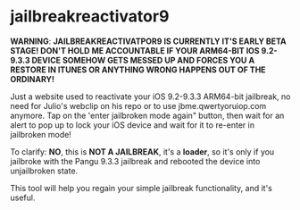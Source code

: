 # jailbreakreactivator9

**WARNING**: **JAILBREAKREACTIVATPOR9 IS CURRENTLY IT'S EARLY BETA STAGE! DON'T HOLD ME ACCOUNTABLE IF YOUR ARM64-BIT IOS 9.2-9.3.3 DEVICE SOMEHOW GETS MESSED UP AND FORCES YOU A RESTORE IN ITUNES OR ANYTHING WRONG HAPPENS OUT OF THE ORDINARY!**

Just a website used to reactivate your iOS 9.2-9.3.3 ARM64-bit jailbreak, no need for Julio's webclip on his repo or to use jbme.qwertyoruiop.com anymore. Tap on the 'enter jailbroken mode again" button, then wait for an alert to pop up to lock your iOS device and wait for it to re-enter in jailbroken mode!

To clarify: **NO**, this is **NOT A JAILBREAK**, it's a **loader**, so it's only if you jailbroke with the Pangu 9.3.3 jailbreak and rebooted the device into unjailbroken state.

This tool will help you regain your simple jailbreak functionality, and it's useful.
